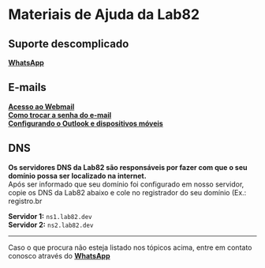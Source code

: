 # Materiais de Ajuda da Lab82

## Suporte descomplicado
[__WhatsApp__](https://gera.bio/WhatsLab82)
 
## E-mails
[__Acesso ao Webmail__](https://github.com/tiagobernard/lab82-suporte/blob/main/ACESSO-WEBMAIL.md)  
[__Como trocar a senha do e-mail__](https://github.com/tiagobernard/lab82-suporte/blob/main/ACESSO-WEBMAIL.md)  
[__Configurando o Outlook e dispositivos móveis__](https://github.com/tiagobernard/lab82-suporte/blob/main/CONGIGURACAO-OUTLOOK.md)  

## DNS
__Os servidores DNS da Lab82 são responsáveis por fazer com que o seu domínio possa ser localizado na internet.__  
Após ser informado que seu domínio foi configurado em nosso servidor, copie os DNS da Lab82 abaixo e cole no registrador do seu domínio (Ex.: registro.br

__Servidor 1:__ `ns1.lab82.dev`  
__Servidor 2:__ `ns2.lab82.dev`  

---  
Caso o que procura não esteja listado nos tópicos acima, entre em contato conosco através do [__WhatsApp__](https://gera.bio/WhatsLab82)